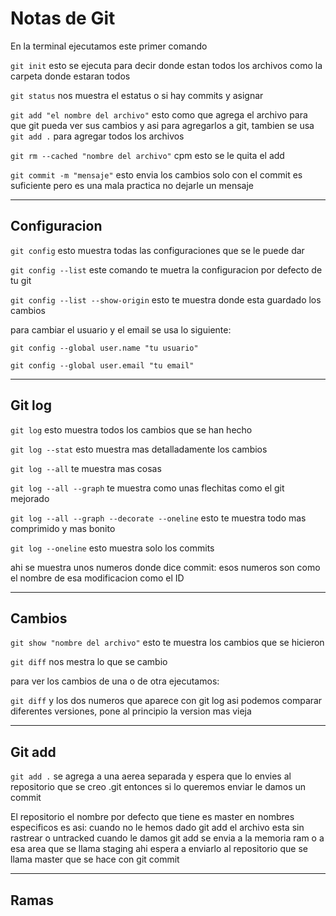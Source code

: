 # Notas de Git
En la terminal ejecutamos este primer comando

`git init` esto se ejecuta para decir donde estan todos los archivos como la carpeta donde estaran todos

`git status` nos muestra el estatus o si hay commits y asignar

`git add "el nombre del archivo"` esto como que agrega el archivo para que git pueda ver sus cambios y asi para agregarlos a git, tambien se usa `git add .` para agregar todos los archivos    

`git rm --cached "nombre del archivo"` cpm esto se le quita el add

`git commit -m "mensaje"` esto envia los cambios solo con el commit es suficiente pero es una mala practica no dejarle un mensaje

---

## Configuracion
`git config` esto muestra todas las configuraciones que se le puede dar 

`git config --list` este comando te muetra la configuracion por defecto de tu git

`git config --list --show-origin` esto te muestra donde esta guardado los cambios

para cambiar el usuario y el email se usa lo siguiente:

`git config --global user.name "tu usuario"`

`git config --global user.email "tu email"`

---

## Git log
`git log` esto muestra todos los cambios que se han hecho  

`git log --stat` esto muestra mas detalladamente los cambios

`git log --all` te muestra mas cosas

`git log --all --graph` te muestra como unas flechitas como el git mejorado

`git log --all --graph --decorate --oneline` esto te muestra todo mas comprimido y mas bonito

`git log --oneline` esto muestra solo los commits

ahi se muestra unos numeros donde dice commit: esos numeros son como el nombre de esa modificacion como el ID

---

## Cambios
`git show "nombre del archivo"` esto te muestra los cambios que se hicieron

`git diff` nos mestra lo que se cambio

para ver los cambios de una o de otra ejecutamos:

`git diff` y los dos numeros que aparece con git log asi podemos comparar diferentes versiones, pone al principio la version mas vieja

---

## Git add 
`git add .` se agrega a una aerea separada y espera que lo envies al repositorio que se creo .git entonces si lo queremos enviar le damos un commit 

El repositorio el nombre por defecto que tiene es master
en nombres especificos es asi:
cuando no le hemos dado git add el archivo esta sin rastrear o untracked
cuando le damos git add se envia a la memoria ram o a esa area que se llama staging 
ahi espera a enviarlo al repositorio que se llama master que se hace con git commit 

---

## Ramas